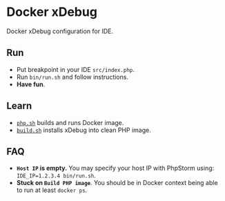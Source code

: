 # Docker xDebug
Docker xDebug configuration for IDE.

## Run
- Put breakpoint in your IDE `src/index.php`.
- Run `bin/run.sh` and follow instructions.
- **Have fun**.

## Learn
- [`php.sh`](./bin/php.sh) builds and runs Docker image.
- [`build.sh`](./docker/build.sh) installs xDebug into clean PHP image.

## FAQ
- **`Host IP` is empty.** You may specify your host IP with PhpStorm using: `IDE_IP=1.2.3.4 bin/run.sh`.
- **Stuck on `Build PHP image`**. You should be in Docker context being able to run at least `docker ps`. 